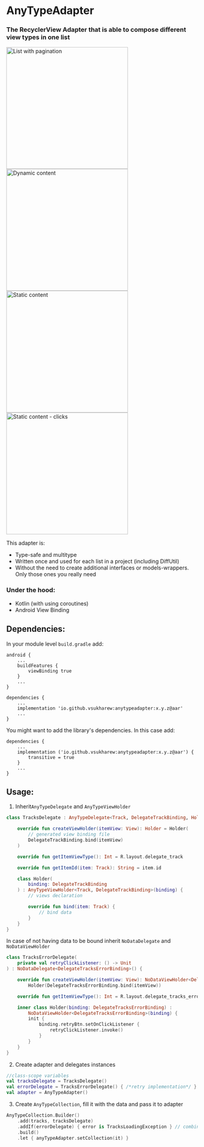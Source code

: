 # AnyTypeAdapter

### The RecyclerView Adapter that is able to compose different view types in one list

<p>
<img src="https://j.gifs.com/NLPR98.gif" alt="List with pagination" width="320"/>
<img src="https://j.gifs.com/NLPRN6.gif" alt="Dynamic content" width="320"/>
<img src="https://j.gifs.com/ANygYB.gif" alt="Static content" width="320"/>
<img src="https://j.gifs.com/wVPv4m.gif" alt="Static content - clicks" width="320"/>
</p>

This adapter is: 
- Type-safe and multitype
- Written once and used for each list in a project (including DiffUtil)
- Without the need to create additional interfaces or models-wrappers. Only those ones you really need

### Under the hood: 
- Kotlin (with using coroutines)
- Android View Binding

## Dependencies:
In your module level `build.gradle` add:
``` 
android {
    ...
    buildFeatures {
        viewBinding true
    }
    ...
}

dependencies {
    ...
    implementation 'io.github.vsukharew:anytypeadapter:x.y.z@aar'
    ...
}
```
You might want to add the library's dependencies. In this case add: 
```
dependencies {
    ...
    implementation ('io.github.vsukharew:anytypeadapter:x.y.z@aar') {
        transitive = true
    }
    ...
}
```

## Usage:
1. Inherit```AnyTypeDelegate``` and ```AnyTypeViewHolder```
```kotlin
class TracksDelegate : AnyTypeDelegate<Track, DelegateTrackBinding, Holder>() {

    override fun createViewHolder(itemView: View): Holder = Holder(
        // generated view binding file
        DelegateTrackBinding.bind(itemView)
    )

    override fun getItemViewType(): Int = R.layout.delegate_track

    override fun getItemId(item: Track): String = item.id

    class Holder(
        binding: DelegateTrackBinding
    ) : AnyTypeViewHolder<Track, DelegateTrackBinding>(binding) {
        // views declaration 

        override fun bind(item: Track) {
            // bind data
        }
    }
}
```

In case of not having data to be bound inherit ```NoDataDelegate``` and ```NoDataViewHolder```
```kotlin
class TracksErrorDelegate(
    private val retryClickListener: () -> Unit
) : NoDataDelegate<DelegateTracksErrorBinding>() {

    override fun createViewHolder(itemView: View): NoDataViewHolder<DelegateTracksErrorBinding> =
        Holder(DelegateTracksErrorBinding.bind(itemView))

    override fun getItemViewType(): Int = R.layout.delegate_tracks_error

    inner class Holder(binding: DelegateTracksErrorBinding) :
        NoDataViewHolder<DelegateTracksErrorBinding>(binding) {
        init {
            binding.retryBtn.setOnClickListener {
                retryClickListener.invoke()
            }
        }
    }
}
```
2. Create adapter and delegates instances
```kotlin
//class-scope variables
val tracksDelegate = TracksDelegate()
val errorDelegate = TracksErrorDelegate() { /*retry implementation*/ }
val adapter = AnyTypeAdapter()
```
3. Create `AnyTypeCollection`, fill it with the data and pass it to adapter
```kotlin
AnyTypeCollection.Builder()
    .add(tracks, tracksDelegate)
    .addIf(errorDelegate) { error is TracksLoadingException } // combine builder methods depending on your data
    .build()
    .let { anyTypeAdapter.setCollection(it) }
```            
